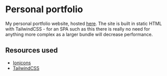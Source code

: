 # Personal portfolio

My personal portfolio website, hosted [here](http://www.southampton.ac.uk/~deb1g19/). The site is built in static HTML with TailwindCSS - for an SPA such as this there is really no need for anything more complex as a larger bundle will decrease performance.

## Resources used

- [Ionicons](https://ionic.io/ionicons)
- [TailwindCSS](https://tailwindcss.com/)
